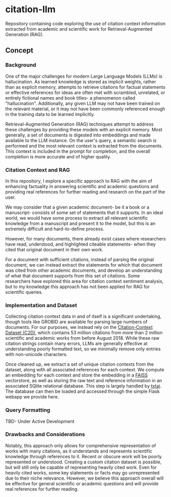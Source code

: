 # citation-llm
Repository containing code exploring the use of citation context information extracted from academic and scientific work for Retrieval-Augmented Generation (RAG).

## Concept

### Background 

One of the major challenges for modern Large Language Models (LLMs) is hallucination. As learned knowledge is stored as implicit weights, rather than as explicit memory, attempts to retrieve citations for factual statements or effective references for ideas are often met with scrambled, unrelated, or entirely fictional names and book titles- a phenomenon called "hallucination". Additionally, any given LLM may not have been trained on the relevant material, or it may not have been commonly referenced enough in the training data to be learned implicitly.

Retrieval-Augmented Generation (RAG) techniques attempt to address these challenges by providing these models with an explicit memory. Most generally, a set of documents is digested into embeddings and made available to the LLM instance. On the user's query, a semantic search is performed and the most relevant context is extracted from the documents. This context is included in the prompt for completion, and the overall completion is more accurate and of higher quality.

### Citation Context and RAG

In this repository, I explore a specific approach to RAG with the aim of enhancing factuality in answering scientific and academic questions and providing real references for further reading and research on the part of the user.

We may consider that a given academic document- be it a book or a manuscript- consists of some set of statements that it supports. In an ideal world, we would have some process to extract all relevant scientific knowledge from a manuscript and present it to the model, but this is an extremely difficult and hard-to-define process.

However, for many documents, there already exist cases where researchers have read, understood, and highlighted citeable statements- when they cited that original document in their own work.

For a document with sufficient citations, instead of parsing the original document, we can instead extract the statements for which that document was cited from other academic documents, and develop an understanding of what that document supports from this set of citations. Some researchers have explored this area for citation context sentiment analysis, but to my knowledge this approach has not been applied for RAG for scientific queries.

### Implementation and Dataset

Collecting citation context data in and of itself is a significant undertaking, though tools like GROBID are available for parsing large numbers of documents. For our purposes, we instead rely on the [Citation-Context Dataset (C2D)](https://ordo.open.ac.uk/articles/dataset/Citation-Context_Dataset_C2D_/6865298/1), which contains 53 million citations from more than 2 million scientific and academic works from before August 2018. While these raw citation strings contain many errors, LLMs are generally effective at understanding poorly formatted text, so we minimally remove only entries with non-unicode characters.

Once cleaned up, we extract a set of unique citation contexts from the dataset, along with all associated references for each context. We compute an embedding for each context and store the embedding in a [FAISS](https://github.com/facebookresearch/faiss) vectorstore, as well as storing the raw text and reference information in an associated SQlite relational database. This step is largely handled by [txtai](https://github.com/neuml/txtai). The database can then be loaded and accessed through the simple Flask webapp we provide here.

### Query Formatting

TBD- Under Active Development

### Drawbacks and Considerations

Notably, this approach only allows for comprehensive representation of works with many citations, as it understands and represents scientific knowledge through references to it. Recent or obscure work will be poorly represented or understood. Creating a custom citation dataset is possible, but will still only be capable of representing heavily cited work. Even for heavily cited works, some key statements or facts may go unrepresented due to their niche relevance. However, we believe this approach overall will be effective for general scientific or academic questions and will provide real references for further reading.

